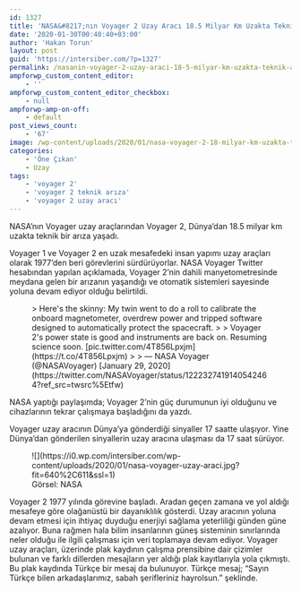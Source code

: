 ```yaml
---
id: 1327
title: 'NASA&#8217;nın Voyager 2 Uzay Aracı 18.5 Milyar Km Uzakta Teknik Arıza Yaşadı'
date: '2020-01-30T00:40:40+03:00'
author: 'Hakan Torun'
layout: post
guid: 'https://intersiber.com/?p=1327'
permalink: /nasanin-voyager-2-uzay-araci-18-5-milyar-km-uzakta-teknik-ariza-yasadi/
ampforwp_custom_content_editor:
    - ''
ampforwp_custom_content_editor_checkbox:
    - null
ampforwp-amp-on-off:
    - default
post_views_count:
    - '67'
image: /wp-content/uploads/2020/01/nasa-voyager-2-18-milyar-km-uzakta-teknik-ariza-yasadi-scaled.jpg
categories:
    - 'Öne Çıkan'
    - Uzay
tags:
    - 'voyager 2'
    - 'voyager 2 teknik arıza'
    - 'voyager 2 uzay aracı'
---
```


NASA’nın Voyager uzay araçlarından Voyager 2, Dünya’dan 18.5 milyar km uzakta teknik bir arıza yaşadı.

Voyager 1 ve Voyager 2 en uzak mesafedeki insan yapımı uzay araçları olarak 1977’den beri görevlerini sürdürüyorlar. NASA Voyager Twitter hesabından yapılan açıklamada, Voyager 2’nin dahili manyetometresinde meydana gelen bir arızanın yaşandığı ve otomatik sistemleri sayesinde yoluna devam ediyor olduğu belirtildi.

<figure class="wp-block-embed-twitter wp-block-embed is-type-rich is-provider-twitter"><div class="wp-block-embed__wrapper">> Here's the skinny: My twin went to do a roll to calibrate the onboard magnetometer, overdrew power and tripped software designed to automatically protect the spacecraft.  
>   
> Voyager 2's power state is good and instruments are back on. Resuming science soon. <https://t.co/4buDM32bap> [pic.twitter.com/4T856Lpxjm](https://t.co/4T856Lpxjm)
> 
> — NASA Voyager (@NASAVoyager) [January 29, 2020](https://twitter.com/NASAVoyager/status/1222327419140542464?ref_src=twsrc%5Etfw)

<script async="" charset="utf-8" src="https://platform.twitter.com/widgets.js"></script></div></figure>NASA yaptığı paylaşımda; Voyager 2’nin güç durumunun iyi olduğunu ve cihazlarının tekrar çalışmaya başladığını da yazdı.

Voyager uzay aracının Dünya’ya gönderdiği sinyaller 17 saatte ulaşıyor. Yine Dünya’dan gönderilen sinyallerin uzay aracına ulaşması da 17 saat sürüyor.

<figure class="wp-block-image size-large">![](https://i0.wp.com/intersiber.com/wp-content/uploads/2020/01/nasa-voyager-uzay-araci.jpg?fit=640%2C611&ssl=1)<figcaption>Görsel: NASA</figcaption></figure>Voyager 2 1977 yılında görevine başladı. Aradan geçen zamana ve yol aldığı mesafeye göre olağanüstü bir dayanıklılık gösterdi. Uzay aracının yoluna devam etmesi için ihtiyaç duyduğu enerjiyi sağlama yeterliliği günden güne azalıyor. Buna rağmen hala bilim insanlarının güneş sisteminin sınırlarında neler olduğu ile ilgili çalışması için veri toplamaya devam ediyor. Voyager uzay araçları, üzerinde plak kaydının çalışma prensibine dair çizimler bulunan ve farklı dillerden mesajların yer aldığı plak kayıtlarıyla yola çıkmıştı. Bu plak kaydında Türkçe bir mesaj da bulunuyor. Türkçe mesaj; “Sayın Türkçe bilen arkadaşlarımız, sabah şerifleriniz hayrolsun.” şeklinde.